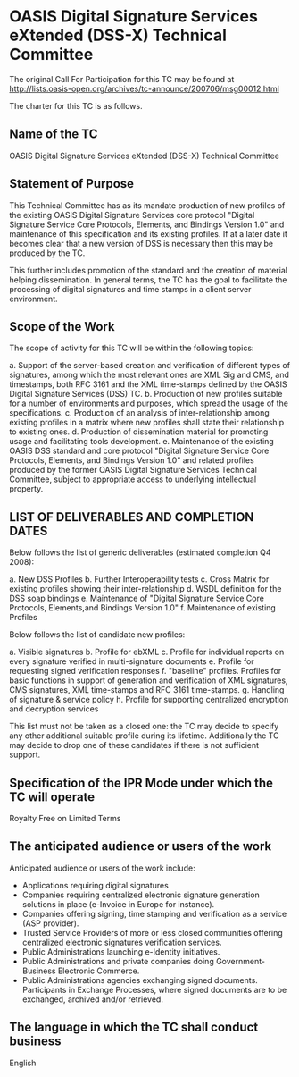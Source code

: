 # OASIS Digital Signature Services eXtended (DSS-X) Technical Committee

The original Call For Participation for this TC may be found at http://lists.oasis-open.org/archives/tc-announce/200706/msg00012.html

The charter for this TC is as follows.

## Name of the TC

OASIS Digital Signature Services eXtended (DSS-X) Technical Committee

## Statement of Purpose

This Technical Committee has as its mandate production of new profiles of the existing OASIS Digital Signature Services core protocol "Digital Signature Service Core Protocols, Elements, and Bindings Version 1.0" and maintenance of this specification and its existing profiles. If at a later date it becomes clear that a new version of DSS is necessary then this may be produced by the TC.

This further includes promotion of the standard and the creation of material helping dissemination. In general terms, the TC has the goal to facilitate the processing of digital signatures and time stamps in a client server environment.

## Scope of the Work

The scope of activity for this TC will be within the following topics:

  a. Support of the server-based creation and verification of different types of signatures, among which the most relevant ones are XML Sig and CMS, and timestamps, both RFC 3161 and the XML time-stamps defined by the OASIS Digital Signature Services (DSS) TC.
  b. Production of new profiles suitable for a number of environments and purposes, which spread the usage of the specifications.
  c.  Production of an analysis of inter-relationship among existing profiles in a matrix where new profiles shall state their relationship to existing ones.
  d.  Production of dissemination material for promoting usage and facilitating tools development.
  e.  Maintenance of the existing OASIS DSS standard and core protocol "Digital Signature Service Core Protocols, Elements, and Bindings Version 1.0" and related profiles produced by the former OASIS Digital Signature Services Technical Committee, subject to appropriate access to underlying intellectual property.

## LIST OF DELIVERABLES AND COMPLETION DATES

Below follows the list of generic deliverables (estimated completion Q4 2008):

  a.  New DSS Profiles
  b.  Further Interoperability tests
  c.  Cross Matrix for existing profiles showing their inter-relationship
  d.  WSDL definition for the DSS soap bindings
  e.  Maintenance of "Digital Signature Service Core Protocols, Elements,and Bindings Version 1.0"
  f.  Maintenance of existing Profiles

Below follows the list of candidate new profiles:

  a.  Visible signatures
  b.  Profile for ebXML
  c.  Profile for individual reports on every signature verified in multi-signature documents
  e.  Profile for requesting signed verification responses
  f.  "baseline" profiles. Profiles for basic functions in support of generation and verification of XML signatures, CMS signatures, XML time-stamps and RFC 3161 time-stamps.
  g.  Handling of signature & service policy
  h.  Profile for supporting centralized encryption and decryption services

This list must not be taken as a closed one: the TC may decide to specify any other additional suitable profile during its lifetime. Additionally the TC may decide to drop one of these candidates if there is not sufficient support.

## Specification of the IPR Mode under which the TC will operate

Royalty Free on Limited Terms

## The anticipated audience or users of the work

Anticipated audience or users of the work include:

  * Applications requiring digital signatures
  * Companies requiring centralized electronic signature generation solutions in place (e-Invoice in Europe for instance).
  * Companies offering signing, time stamping and verification as a service (ASP provider).
  * Trusted Service Providers of more or less closed communities offering centralized electronic signatures verification services.
  * Public Administrations launching e-Identity initiatives.
  * Public Administrations and private companies doing Government-Business Electronic Commerce.
  * Public Administrations agencies exchanging signed documents. Participants in Exchange Processes, where signed documents are to be exchanged, archived and/or retrieved.

## The language in which the TC shall conduct business

English

